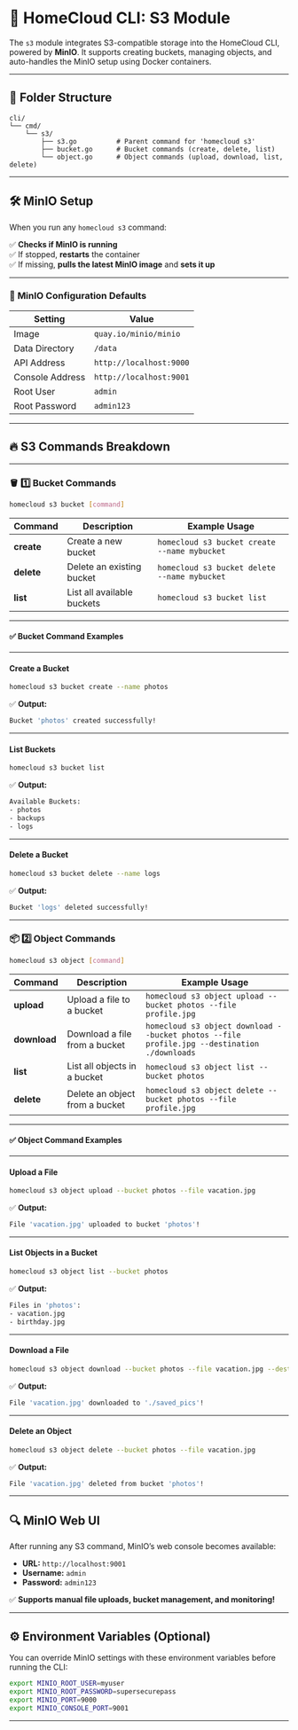 
# 🚀 HomeCloud CLI: S3 Module  

The `s3` module integrates S3-compatible storage into the HomeCloud CLI, powered by **MinIO**. It supports creating buckets, managing objects, and auto-handles the MinIO setup using Docker containers.

---

## 📁 Folder Structure  

```plaintext
cli/
└── cmd/
    └── s3/
        ├── s3.go          # Parent command for 'homecloud s3'
        ├── bucket.go      # Bucket commands (create, delete, list)
        └── object.go      # Object commands (upload, download, list, delete)
```

---

## 🛠️ MinIO Setup  

When you run any `homecloud s3` command:  

✅ **Checks if MinIO is running**  
✅ If stopped, **restarts** the container  
✅ If missing, **pulls the latest MinIO image** and **sets it up**  

---

### 🚧 **MinIO Configuration Defaults**  

| Setting          | Value                           |
|------------------|---------------------------------|
| Image            | `quay.io/minio/minio`           |
| Data Directory   | `/data`                          |
| API Address      | `http://localhost:9000`         |
| Console Address  | `http://localhost:9001`         |
| Root User        | `admin`                          |
| Root Password    | `admin123`                       |

---

## 🔥 S3 Commands Breakdown  

---

### 🪣 1️⃣ **Bucket Commands**  

```bash
homecloud s3 bucket [command]
```

| Command        | Description                         | Example Usage                                        |
|----------------|-------------------------------------|------------------------------------------------------|
| **create**     | Create a new bucket                 | `homecloud s3 bucket create --name mybucket`         |
| **delete**     | Delete an existing bucket           | `homecloud s3 bucket delete --name mybucket`         |
| **list**       | List all available buckets          | `homecloud s3 bucket list`                           |

---

#### ✅ **Bucket Command Examples**

---

#### **Create a Bucket**  

```bash
homecloud s3 bucket create --name photos
```

✅ **Output:**  
```bash
Bucket 'photos' created successfully!
```

---

#### **List Buckets**  

```bash
homecloud s3 bucket list
```

✅ **Output:**  
```bash
Available Buckets:
- photos
- backups
- logs
```

---

#### **Delete a Bucket**  

```bash
homecloud s3 bucket delete --name logs
```

✅ **Output:**  
```bash
Bucket 'logs' deleted successfully!
```

---

### 📦 2️⃣ **Object Commands**  

```bash
homecloud s3 object [command]
```

| Command        | Description                          | Example Usage                                          |
|----------------|--------------------------------------|--------------------------------------------------------|
| **upload**     | Upload a file to a bucket            | `homecloud s3 object upload --bucket photos --file profile.jpg` |
| **download**   | Download a file from a bucket        | `homecloud s3 object download --bucket photos --file profile.jpg --destination ./downloads` |
| **list**       | List all objects in a bucket         | `homecloud s3 object list --bucket photos`              |
| **delete**     | Delete an object from a bucket       | `homecloud s3 object delete --bucket photos --file profile.jpg` |

---

#### ✅ **Object Command Examples**

---

#### **Upload a File**  

```bash
homecloud s3 object upload --bucket photos --file vacation.jpg
```

✅ **Output:**  
```bash
File 'vacation.jpg' uploaded to bucket 'photos'!
```

---

#### **List Objects in a Bucket**  

```bash
homecloud s3 object list --bucket photos
```

✅ **Output:**  
```bash
Files in 'photos':
- vacation.jpg
- birthday.jpg
```

---

#### **Download a File**  

```bash
homecloud s3 object download --bucket photos --file vacation.jpg --destination ./saved_pics
```

✅ **Output:**  
```bash
File 'vacation.jpg' downloaded to './saved_pics'!
```

---

#### **Delete an Object**  

```bash
homecloud s3 object delete --bucket photos --file vacation.jpg
```

✅ **Output:**  
```bash
File 'vacation.jpg' deleted from bucket 'photos'!
```

---

## 🔍 MinIO Web UI  

After running any S3 command, MinIO’s web console becomes available:  

- **URL:** `http://localhost:9001`  
- **Username:** `admin`  
- **Password:** `admin123`  

✅ **Supports manual file uploads, bucket management, and monitoring!**  

---

## ⚙️ Environment Variables (Optional)  

You can override MinIO settings with these environment variables before running the CLI:  

```bash
export MINIO_ROOT_USER=myuser
export MINIO_ROOT_PASSWORD=supersecurepass
export MINIO_PORT=9000
export MINIO_CONSOLE_PORT=9001
```

---

